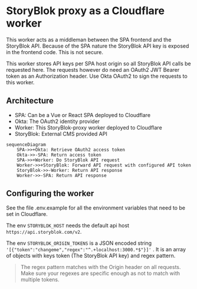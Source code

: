 # StoryBlok proxy as a Cloudflare worker

This worker acts as a middleman between the SPA frontend and the StoryBlok API. Because of the SPA nature the StoryBlok
API key is exposed in the frontend code. This is not secure.

This worker stores API keys per SPA host origin so all StoryBlok API calls be requested here. The requests however do
need an OAuth2 JWT Bearer token as an Authorization header. Use Okta OAuth2 to sign the requests to this worker.


## Architecture

- SPA: Can be a Vue or React SPA deployed to Cloudflare
- Okta: The OAuth2 identity provider
- Worker: This StoryBlok-proxy worker deployed to Cloudflare
- StoryBlok: External CMS provided API

```mermaid
sequenceDiagram
    SPA->>+Okta: Retrieve OAuth2 access token
    Okta->>-SPA: Return access token
    SPA->>+Worker: Do StoryBlok API request
    Worker->>+StoryBlok: Forward API request with configured API token
    StoryBlok->>-Worker: Return API response
    Worker->>-SPA: Return API response
```


## Configuring the worker

See the file .env.example for all the environment variables that need to be set in Cloudflare.

The env `STORYBLOK_HOST` needs the default api host `https://api.storyblok.com/v2`.

The env `STORYBLOK_ORIGIN_TOKENS` is a JSON encoded string `'[{"token":"changeme","regex":"^.+localhost:3000.*$"}]'` . It is
an array of objects with keys token (The StoryBlok API key) and regex pattern.

> The regex pattern matches with the Origin header on all requests. Make sure your regexes are specific enough as not 
> to match with multiple tokens.
